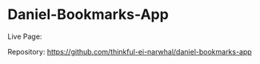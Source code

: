 # Daniel-Bookmarks-App

Live Page:

Repository: https://github.com/thinkful-ei-narwhal/daniel-bookmarks-app